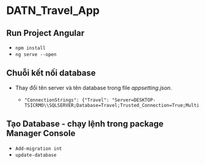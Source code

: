 # DATN_Travel_App


## Run Project Angular
- `npm install`
- `ng serve --open`

## Chuỗi kết nối database
- Thay đổi tên server và tên database trong file *appsetting.json*.
  -     "ConnectionStrings": {"Travel": "Server=DESKTOP-TSICRMO\\SQLSERVER;Database=Travel;Trusted_Connection=True;MultipleActiveResultSets=true"} 
## Tạo Database - chạy lệnh trong package Manager Console
- `Add-migration int`
- `update-database`

